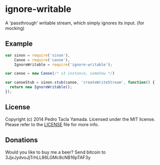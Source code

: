 ignore-writable
===============

A 'passthrough' writable stream, which simply ignores its input. (for mocking)

## Example

```javascript
var sinon = require('sinon'),
    Canoe = require('canoe'),
    IgnoreWritable = require('ignore-writable');

var canoe = new Canoe(/* s3 instance, somehow */)

var canoeStub = sinon.stub(canoe, 'createWriteStream', function() {
  return new IgnoreWritable();
});
```

## License
Copyright (c) 2014 Pedro Tacla Yamada. Licensed under the MIT license.
Please refer to the [LICENSE](LICENSE) file for more info.

## Donations
Would you like to buy me a beer? Send bitcoin to 3JjxJydvoJjTrhLL86LGMc8cNB16pTAF3y
